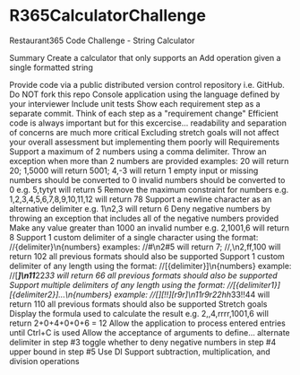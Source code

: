 # R365CalculatorChallenge

Restaurant365 Code Challenge - String Calculator

Summary
Create a calculator that only supports an Add operation given a single formatted string

Provide code via a public distributed version control repository i.e. GitHub. Do NOT fork this repo
Console application using the language defined by your interviewer
Include unit tests
Show each requirement step as a separate commit. Think of each step as a "requirement change"
Efficient code is always important but for this excercise... readability and separation of concerns are much more critical
Excluding stretch goals will not affect your overall assessment but implementing them poorly will
Requirements
Support a maximum of 2 numbers using a comma delimiter. Throw an exception when more than 2 numbers are provided
examples: 20 will return 20; 1,5000 will return 5001; 4,-3 will return 1
empty input or missing numbers should be converted to 0
invalid numbers should be converted to 0 e.g. 5,tytyt will return 5
Remove the maximum constraint for numbers e.g. 1,2,3,4,5,6,7,8,9,10,11,12 will return 78
Support a newline character as an alternative delimiter e.g. 1\n2,3 will return 6
Deny negative numbers by throwing an exception that includes all of the negative numbers provided
Make any value greater than 1000 an invalid number e.g. 2,1001,6 will return 8
Support 1 custom delimiter of a single character using the format: //{delimiter}\n{numbers}
examples: //#\n2#5 will return 7; //,\n2,ff,100 will return 102
all previous formats should also be supported
Support 1 custom delimiter of any length using the format: //[{delimiter}]\n{numbers}
example: //[***]\n11***22***33 will return 66
all previous formats should also be supported
Support multiple delimiters of any length using the format: //[{delimiter1}][{delimiter2}]...\n{numbers}
example: //[*][!!][r9r]\n11r9r22*hh*33!!44 will return 110
all previous formats should also be supported
Stretch goals
Display the formula used to calculate the result e.g. 2,,4,rrrr,1001,6 will return 2+0+4+0+0+6 = 12
Allow the application to process entered entries until Ctrl+C is used
Allow the acceptance of arguments to define...
alternate delimiter in step #3
toggle whether to deny negative numbers in step #4
upper bound in step #5
Use DI
Support subtraction, multiplication, and division operations
